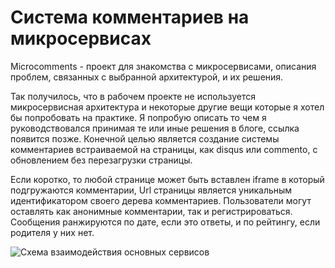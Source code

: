 # Система комментариев на микросервисах

Microcomments - проект для знакомства с микросервисами, описания проблем, связанных с выбранной архитектурой, и их решения.

Так получилось, что в рабочем проекте не используется микросервисная архитектура и некоторые другие вещи которые я хотел бы попробовать на практике. Я попробую описать то чем я руководствовался принимая те или иные решения в блоге, ссылка появится позже.
Конечной целью является создание системы комментариев встраиваемой на страницы, как disqus
или commento, с обновлением без перезагрузки страницы.

Если коротко, то любой странице может быть вставлен iframe в который подгружаются комментарии, Url страницы является уникальным идентификатором своего дерева комментариев. Пользователи могут оставлять как анонимные комментарии, так и регистрироваться. Сообщения ранжируются по дате, если это ответы, и по рейтингу, если родителя у них нет.

![Схема взаимодействия основных сервисов](http://nikita.popovsky.pro/assets/ServicesDiagram.svg)
